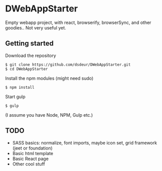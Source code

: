 DWebAppStarter
==============

Empty webapp project, with react, browserify, browserSync, and other goodies.. Not very useful yet.


## Getting started
Download the repository
```
$ git clone https://github.com/dsdeur/DWebAppStarter.git
$ cd DWebAppStarter
```

Install the npm modules (might need sudo)
```
$ npm install
```

Start gulp
```
$ gulp
```

(I assume you have Node, NPM, Gulp etc.)

## TODO
* SASS basics: normalize, font imports, maybe icon set, grid framework (jeet or foundation)
* Basic html template
* Basic React page
* Other cool stuff
